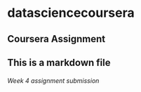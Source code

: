 # datasciencecoursera
## Coursera Assignment
## This is a markdown file
###### Week 4 assignment submission 
